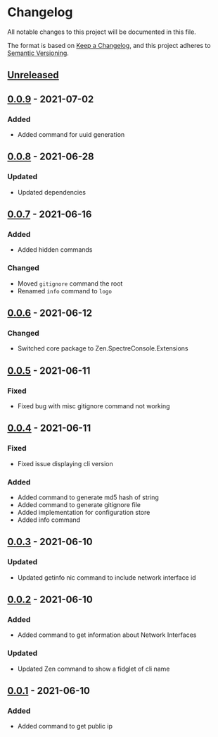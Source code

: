 # Changelog

All notable changes to this project will be documented in this file.

The format is based on [Keep a Changelog](https://keepachangelog.com/en/1.0.0/),
and this project adheres to [Semantic Versioning](https://semver.org/spec/v2.0.0.html).

## [Unreleased]

## [0.0.9] - 2021-07-02

### Added

- Added command for uuid generation

## [0.0.8] - 2021-06-28

### Updated

- Updated dependencies

## [0.0.7] - 2021-06-16

### Added

- Added hidden commands

### Changed

- Moved `gitignore` command the root
- Renamed `info` command to `logo`

## [0.0.6] - 2021-06-12

### Changed

- Switched core package to Zen.SpectreConsole.Extensions

## [0.0.5] - 2021-06-11

### Fixed

- Fixed bug with misc gitignore command not working

## [0.0.4] - 2021-06-11

### Fixed

- Fixed issue displaying cli version
### Added

- Added command to generate md5 hash of string
- Added command to generate gitignore file
- Added implementation for configuration store 
- Added info command
## [0.0.3] - 2021-06-10

### Updated

- Updated getinfo nic command to include network interface id

## [0.0.2] - 2021-06-10

### Added

- Added command to get information about Network Interfaces

### Updated

- Updated Zen command to show a fidglet of cli name

## [0.0.1] - 2021-06-10

### Added

- Added command to get public ip

[Unreleased]: https://github.com/WajahatAliAbid/zen-cli/compare/0.0.9..HEAD
[0.0.9]: https://github.com/WajahatAliAbid/zen-cli/compare/0.0.8..0.0.9
[0.0.8]: https://github.com/WajahatAliAbid/zen-cli/compare/0.0.7..0.0.8
[0.0.7]: https://github.com/WajahatAliAbid/zen-cli/compare/0.0.6..0.0.7
[0.0.6]: https://github.com/WajahatAliAbid/zen-cli/compare/0.0.5..0.0.6
[0.0.5]: https://github.com/WajahatAliAbid/zen-cli/compare/0.0.4..0.0.5
[0.0.4]: https://github.com/WajahatAliAbid/zen-cli/compare/0.0.3..0.0.4
[0.0.3]: https://github.com/WajahatAliAbid/zen-cli/compare/0.0.2..0.0.3
[0.0.2]: https://github.com/WajahatAliAbid/zen-cli/compare/0.0.1..0.0.2
[0.0.1]: https://github.com/WajahatAliAbid/zen-cli/releases/tag/0.0.1